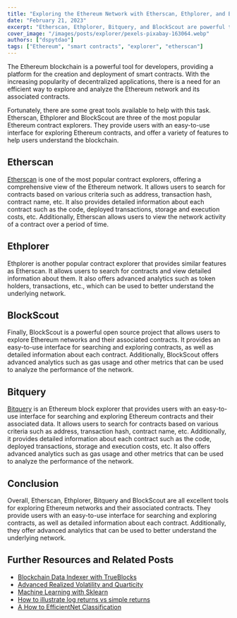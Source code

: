 ```yaml
---
title: "Exploring the Ethereum Network with Etherscan, Ethplorer, and BlockScout"
date: "February 21, 2023"
excerpt: "Etherscan, Ethplorer, Bitquery, and BlockScout are powerful tools for exploring Ethereum networks and their associated contracts, providing users with an easy-to-use interface for searching and exploring contracts."
cover_image: "/images/posts/explorer/pexels-pixabay-163064.webp"
authors: ["dspytdao"]
tags: ["Ethereum", "smart contracts", "explorer", "etherscan"]
---
```


The Ethereum blockchain is a powerful tool for developers, providing a platform for the creation and deployment of smart contracts. With the increasing popularity of decentralized applications, there is a need for an efficient way to explore and analyze the Ethereum network and its associated contracts.

Fortunately, there are some great tools available to help with this task. Etherscan, Ethplorer and BlockScout are three of the most popular Ethereum contract explorers. They provide users with an easy-to-use interface for exploring Ethereum contracts, and offer a variety of features to help users understand the blockchain.

## Etherscan

[Etherscan](https://etherscan.io/) is one of the most popular contract explorers, offering a comprehensive view of the Ethereum network. It allows users to search for contracts based on various criteria such as address, transaction hash, contract name, etc. It also provides detailed information about each contract such as the code, deployed transactions, storage and execution costs, etc. Additionally, Etherscan allows users to view the network activity of a contract over a period of time.

## Ethplorer

Ethplorer is another popular contract explorer that provides similar features as Etherscan. It allows users to search for contracts and view detailed information about them. It also offers advanced analytics such as token holders, transactions, etc., which can be used to better understand the underlying network.

## BlockScout

Finally, BlockScout is a powerful open source project that allows users to explore Ethereum networks and their associated contracts. It provides an easy-to-use interface for searching and exploring contracts, as well as detailed information about each contract. Additionally, BlockScout offers advanced analytics such as gas usage and other metrics that can be used to analyze the performance of the network.

## Bitquery

[Bitquery](https://explorer.bitquery.io/) is an Ethereum block explorer that provides users with an easy-to-use interface for searching and exploring Ethereum contracts and their associated data. It allows users to search for contracts based on various criteria such as address, transaction hash, contract name, etc. Additionally, it provides detailed information about each contract such as the code, deployed transactions, storage and execution costs, etc. It also offers advanced analytics such as gas usage and other metrics that can be used to analyze the performance of the network.

## Conclusion

Overall, Etherscan, Ethplorer, Bitquery and BlockScout are all excellent tools for exploring Ethereum networks and their associated contracts. They provide users with an easy-to-use interface for searching and exploring contracts, as well as detailed information about each contract. Additionally, they offer advanced analytics that can be used to better understand the underlying network.

## Further Resources and Related Posts

- [Blockchain Data Indexer with TrueBlocks](https://dspyt.com/blockchain-data-indexer-with-trueblocks)
- [Advanced Realized Volatility and Quarticity](https://dspyt.com/advanced-realized-volatility-and-quarticity)
- [Machine Learning with Sklearn](https://dspyt.com/machine-learning-time-series-temperature-data-modeling)
- [How to illustrate log returns vs simple returns](https://dspyt.com/simple-returns-log-return-and-volatility-simple-introduction)
- [A How to EfficientNet Classification](https://dspyt.com/efficientnet-classification)
